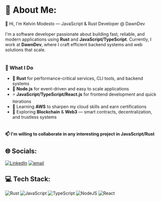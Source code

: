 
# 💫 About Me:
👋 Hi, I'm Kelvin Modesto — JavaScript & Rust Developer @ DawnDev<br><br>I'm a software developer passionate about building fast, reliable, and modern applications using **Rust** and **JavaScript/TypeScript**. Currently, I work at **DawnDev**, where I craft efficient backend systems and web solutions that scale.<br><br>
### 🔧 What I Do
- 🦀 **Rust** for performance-critical services, CLI tools, and backend systems<br>
- :rocket: **Node.js** for event-driven and easy to scale applications<br>
- ⚡ **JavaScript/TypeScript/React.js** for frontend development and quick iterations<br>
-  🧠 Learning **AWS** to sharpen my cloud skills and earn certifications<br>
- 🔗 Exploring **Blockchain** & **Web3** — smart contracts, decentralization, and trustless systems<br><br>

#### 📫 I'm willing to collaborate in any interesting project in JavaScript/Rust


## 🌐 Socials:
[![LinkedIn](https://img.shields.io/badge/LinkedIn-%230077B5.svg?logo=linkedin&logoColor=white)](https://linkedin.com/in/kelvinmodesto) [![email](https://img.shields.io/badge/Email-D14836?logo=gmail&logoColor=white)](mailto:km.modesto@gmail.com) 

## 💻 Tech Stack:
![Rust](https://img.shields.io/badge/rust-%23000000.svg?style=for-the-badge&logo=rust&logoColor=white) ![JavaScript](https://img.shields.io/badge/javascript-%23323330.svg?style=for-the-badge&logo=javascript&logoColor=%23F7DF1E) ![TypeScript](https://img.shields.io/badge/typescript-%23007ACC.svg?style=for-the-badge&logo=typescript&logoColor=white) ![NodeJS](https://img.shields.io/badge/node.js-6DA55F?style=for-the-badge&logo=node.js&logoColor=white) ![React](https://img.shields.io/badge/react-%2320232a.svg?style=for-the-badge&logo=react&logoColor=%2361DAFB) 
